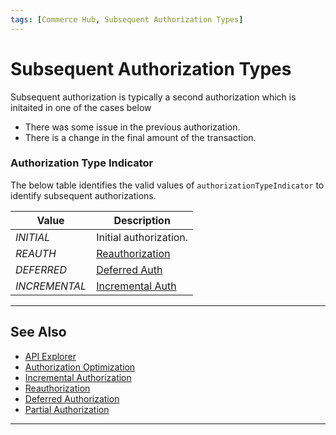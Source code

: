 ```yaml
---
tags: [Commerce Hub, Subsequent Authorization Types]
---
```


# Subsequent Authorization Types

Subsequent authorization is typically a second authorization which is initaited in one of the cases below

- There was some issue in the previous authorization.
- There is a change in the final amount of the transaction.

### Authorization Type Indicator

The below table identifies the valid values of `authorizationTypeIndicator` to identify subsequent authorizations.

| Value | Description |
| ----- | ----- |
| *INITIAL* | Initial authorization. |
| *REAUTH* | [Reauthorization](?path=docs/Resources/Guides/Authorizations/Re-Auth.md)|
| *DEFERRED* | [Deferred Auth](?path=docs/Resources/Guides/Authorizations/Deferred-Auth.md) |
| *INCREMENTAL* | [Incremental Auth](?path=docs/Resources/Guides/Authorizations/Incremental-Auth.md) |

---

## See Also

- [API Explorer](../api/?type=post&path=/payments/v1/charges)
- [Authorization Optimization](?path=docs/Resources/Guides/Authorizations/Auth-Optimization.md)
- [Incremental Authorization](?path=docs/Resources/Guides/Authorizations/Incremental-Auth.md)
- [Reauthorization](?path=docs/Resources/Guides/Authorizations/Re-Auth.md)
- [Deferred Authorization](?path=docs/Resources/Guides/Authorizations/Deferred-Auth.md)
- [Partial Authorization](?path=docs/Resources/Guides/Authorizations/Partial-Auth.md)
---
